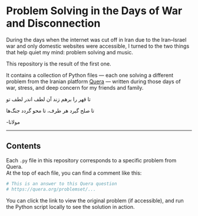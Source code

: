 # Problem Solving in the Days of War and Disconnection

During the days when the internet was cut off in Iran due to the Iran–Israel war and only domestic websites were accessible, I turned to the two things that help quiet my mind: problem solving and music.

This repository is the result of the first one.

It contains a collection of Python files — each one solving a different problem from the Iranian platform [Quera](https://quera.org) — written during those days of war, stress, and deep concern for my friends and family.


تا قهر را برهم زند آن لطف اندر لطف تو

تا صلح گیرد هر طرف، تا محو گردد جنگ‌ها

-مولانا

---

## Contents

Each `.py` file in this repository corresponds to a specific problem from Quera.  
At the top of each file, you can find a comment like this:

```python
# This is an answer to this Quera question
# https://quera.org/problemset/...
```
You can click the link to view the original problem (if accessible), and run the Python script locally to see the solution in action.
